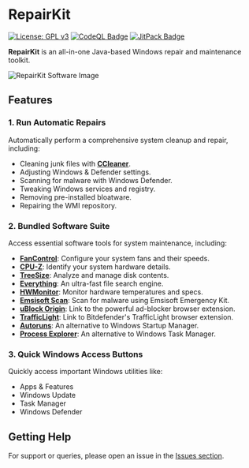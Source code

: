 # RepairKit

[![License: GPL v3](https://img.shields.io/badge/License-GPLv3-blue.svg)](https://www.gnu.org/licenses/gpl-3.0)
[![CodeQL Badge](https://github.com/Foulest/RepairKit/actions/workflows/codeql.yml/badge.svg)](https://github.com/Foulest/RepairKit/actions/workflows/codeql.yml)
[![JitPack Badge](https://jitpack.io/v/Foulest/RepairKit.svg)](https://jitpack.io/#Foulest/RepairKit)

**RepairKit** is an all-in-one Java-based Windows repair and maintenance toolkit.

![RepairKit Software Image](https://i.imgur.com/BmIabGu.png)

## Features

### 1. **Run Automatic Repairs**

Automatically perform a comprehensive system cleanup and repair, including:

- Cleaning junk files with **[CCleaner](https://ccleaner.com)**.
- Adjusting Windows & Defender settings.
- Scanning for malware with Windows Defender.
- Tweaking Windows services and registry.
- Removing pre-installed bloatware.
- Repairing the WMI repository.

### 2. **Bundled Software Suite**

Access essential software tools for system maintenance, including:

- **[FanControl](https://getfancontrol.com)**: Configure your system fans and their speeds.
- **[CPU-Z](https://cpuid.com/softwares/cpu-z.html)**: Identify your system hardware details.
- **[TreeSize](https://jam-software.com/treesize_free)**: Analyze and manage disk contents.
- **[Everything](https://voidtools.com)**: An ultra-fast file search engine.
- **[HWMonitor](https://cpuid.com/softwares/hwmonitor.html)**: Monitor hardware temperatures and specs.
- **[Emsisoft Scan](https://emsisoft.com/en/home/emergency-kit)**: Scan for malware using Emsisoft Emergency Kit.
- **[uBlock Origin](https://ublockorigin.com)**: Link to the powerful ad-blocker browser extension.
- **[TrafficLight](https://bitdefender.com/solutions/trafficlight.html)**: Link to Bitdefender's TrafficLight browser
  extension.
- **[Autoruns](https://learn.microsoft.com/en-us/sysinternals/downloads/autoruns)**: An alternative to Windows
  Startup Manager.
- **[Process Explorer](https://learn.microsoft.com/en-us/sysinternals/downloads/process-explorer)**: An
  alternative to Windows Task Manager.

### 3. **Quick Windows Access Buttons**

Quickly access important Windows utilities like:

- Apps & Features
- Windows Update
- Task Manager
- Windows Defender

## Getting Help

For support or queries, please open an issue in the [Issues section](https://github.com/Foulest/RepairKit/issues).
